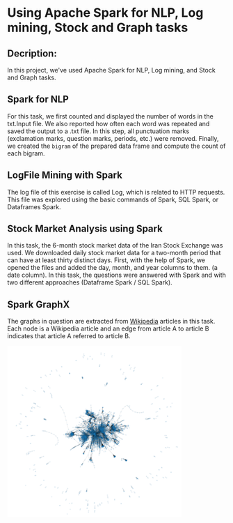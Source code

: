 # Using Apache Spark for NLP, Log mining, Stock and Graph tasks

## Decription:

In this project, we've used Apache Spark for NLP, Log mining, and Stock and Graph tasks.

## Spark for NLP
For this task, we first counted and displayed the number of words in the txt.Input file. We also reported how often each word was repeated and saved the output to a .txt file. In this step, all punctuation marks (exclamation marks, question marks, periods, etc.) were removed. Finally, we created the `bigram` of the prepared data frame and compute the count of each bigram.

## LogFile Mining with Spark
The log file of this exercise is called Log, which is related to HTTP requests. This file was explored using the basic commands of Spark, SQL Spark, or Dataframes Spark.

## Stock Market Analysis using Spark
In this task, the 6-month stock market data of the Iran Stock Exchange was used. We downloaded daily stock market data for a two-month period that can have at least thirty distinct days. First, with the help of Spark, we opened the files and added the day, month, and year columns to them. (a date column).
In this task, the questions were answered with Spark and with two different approaches (Dataframe Spark / SQL Spark).

## Spark GraphX
The graphs in question are extracted from [Wikipedia](https://www.wikipedia.org/) articles in this task. Each node is a Wikipedia article and an edge from article A to article B indicates that article A referred to article B.

<img src="imgs/sparkgraphx.png" data-canonical-src="imgs/sparkgraphx.png" width="400" />


